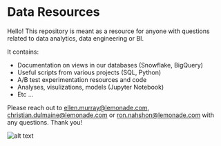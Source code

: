 # Data Resources


Hello! This repository is meant as a resource for anyone with questions related to data analytics, data engineering or BI. 

It contains:

- Documentation on views in our databases (Snowflake, BigQuery)
- Useful scripts from various projects (SQL, Python)
- A/B test experimentation resources and code
- Analyses, visulizations, models (Jupyter Notebook)
- Etc ...

Please reach out to ellen.murray@lemonade.com, christian.dulmaine@lemonade.com or ron.nahshon@lemonade.com with any questions. Thank you!

![alt text](http://www.insurancescored.com/wp-content/uploads/2018/08/lemonade1.png)
